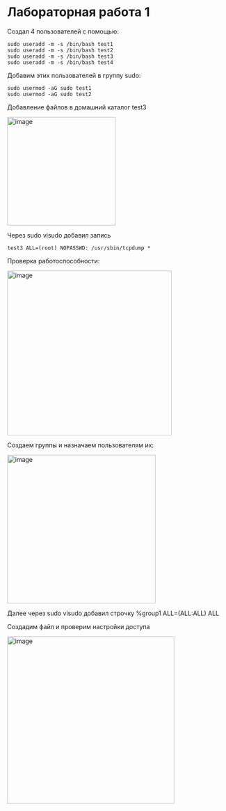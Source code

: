 # Лабораторная работа 1 
Создал 4 пользователей с помощью:
```
sudo useradd -m -s /bin/bash test1
sudo useradd -m -s /bin/bash test2
sudo useradd -m -s /bin/bash test3
sudo useradd -m -s /bin/bash test4
```

Добавим этих пользователей в группу sudo:

```
sudo usermod -aG sudo test1
sudo usermod -aG sudo test2
```
Добавление файлов в домашний каталог test3

<img width="249" alt="image" src="https://github.com/user-attachments/assets/25293dc8-2344-4ebf-abf1-25fa036772bc" />

Через sudo visudo добавил запись
``` 
test3 ALL=(root) NOPASSWD: /usr/sbin/tcpdump *
```

Проверка работоспособности:

<img width="378" alt="image" src="https://github.com/user-attachments/assets/3e7d8379-14a0-4cee-b478-0dda5ec982bd" />

Создаем группы и назначаем пользователям их:

<img width="341" alt="image" src="https://github.com/user-attachments/assets/8bee4f23-f4ad-4196-8c7b-574b59f17078" />

Далее через sudo visudo добавил строчку %group1 ALL=(ALL:ALL) ALL

Создадим файл и проверим настройки доступа

<img width="384" alt="image" src="https://github.com/user-attachments/assets/b3ad2191-1f03-43e3-8c73-10c31fb87295" />
